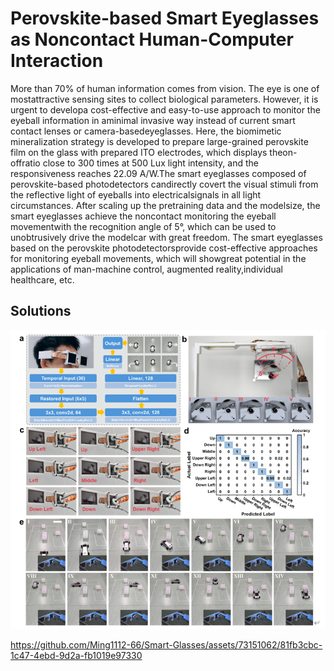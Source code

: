 # Perovskite-based Smart Eyeglasses as Noncontact Human-Computer Interaction

More than 70% of human information comes from vision. The eye is one of mostattractive sensing sites to collect biological parameters. 
However, it is urgent to developa cost-effective and easy-to-use approach to monitor the eyeball information in aminimal invasive way instead of current smart contact lenses or camera-basedeyeglasses. 
Here, the biomimetic mineralization strategy is developed to prepare large-grained perovskite film on the glass with prepared ITO electrodes, 
which displays theon-offratio close to 300 times at 500 Lux light intensity, 
and the responsiveness reaches 22.09 A/W.The smart eyeglasses composed of perovskite-based photodetectors candirectly covert the visual stimuli from the reflective light of eyeballs into electricalsignals in all light circumstances. 
After scaling up the pretraining data and the modelsize, the smart eyeglasses achieve the noncontact monitoring the eyeball movementwith the recognition angle of 5°, which can be used to unobtrusively drive the modelcar with great freedom. 
The smart eyeglasses based on the perovskite photodetectorsprovide cost-effective approaches for monitoring eyeball movements, which will showgreat potential in the applications of man-machine control, 
augmented reality,individual healthcare, etc.

## Solutions

![Demo](demo.png)


https://github.com/Ming1112-66/Smart-Glasses/assets/73151062/81fb3cbc-1c47-4ebd-9d2a-fb1019e97330

